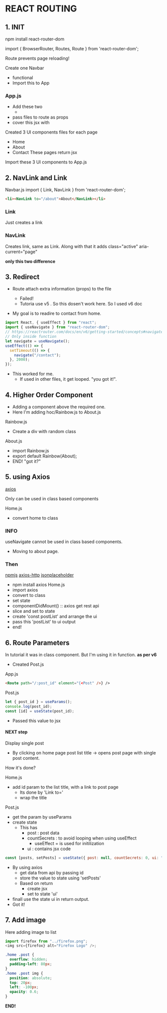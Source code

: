 # REACT ROUTING

## 1. INIT

npm install react-router-dom

import { BrowserRouter, Routes, Route } from 'react-router-dom';

Route prevents page reloading!

Create one Navbar

- functional
- Import this to App

### App.js

- Add these two
  - <Routes> <Route />
- pass files to route as props
- cover this jsx with <BrowserRouter>

Created 3 UI components files for each page

- Home
- About
- Contact
  These pages return jsx

Import these 3 UI components to App.js

## 2. NavLink and Link

Navbar.js
import { Link, NavLink } from 'react-router-dom';

```html
<li><NavLink to="/about">About</NavLink></li>
```

### Link

Just creates a link

### NavLink

Creates link, same as Link. Along with that it adds class="active" aria-current="page"

**only this two difference**

## 3. Redirect

- Route attach extra information (props) to the file

  - Failed!
  - Tutoria use v5 . So this dosen't work here. So I used v6 doc

- My goal is to readire to contact from home.

```javascript
import React, { useEffect } from "react";
import { useNavigate } from "react-router-dom";
// https://reactrouter.com/docs/en/v6/getting-started/concepts#navigate-function
// Only inside function
let navigate = useNavigate();
useEffect(() => {
  setTimeout(() => {
    navigate("/contact");
  }, 2000);
});
```

- This worked for me.
  - If used in other files, it get looped. "you got it!".

## 4. Higher Order Component

- Adding a component above the required one.
- Here I'm adding hoc/Rainbow.js to About.js

Rainbow.js

- Create a div with random class

About.js

- import Rainbow.js
- export default Rainbow(About);
- END! "got it?"

## 5. using Axios

[axios](https://axios-http.com/docs/intro)

Only can be used in class based components

Home.js

- convert home to class

### INFO

useNavigate cannot be used in class based components.

- Moving to about page.

### Then

[npmjs](https://www.npmjs.com/package/axios)
[axios-http](https://axios-http.com/docs/intro)
[jsonplaceholder](https://jsonplaceholder.typicode.com/guide/)

- npm install axios
  Home.js
- import axios
- convert to class
- set state
- componentDidMount() :: axios get rest api
- slice and set to state
- create 'const postList' and arrange the ui
- pass this 'postList' to ui output
- end!

## 6. Route Parameters

In tutorial it was in class component. But I'm using it in function. **as per v6**

- Created Post.js

App.js

```html
<Route path="/:post_id" element="{<Post" />} />
```

Post.js

```js
let { post_id } = useParams();
console.log(post_id);
const [id] = useState(post_id);
```

- Passed this value to jsx

#### NEXT step

Display single post

- By clicking on home page post list title -> opens post page with single post content.

How it's done?

Home.js

- add id param to the list title, with a link to post page
  - Its done by 'Link to='
  - wrap the title

Post.js

- get the param by useParams
- create state
  - This has
    - post : post data
    - countSecrets : to avoid looping when using useEffect
      - useEffect = is used for initilization
    - ui : contains jsx code

```js
const [posts, setPosts] = useState({ post: null, countSecrets: 0, ui: "" });
```

- By using axios
  - get data from api by passing id
  - store the value to state using 'setPosts'
  - Based on return
    - create jsx
    - set to state 'ui'
- finall use the state ui in return output.
- Got it!

## 7. Add image

Here adding image to list

```js
import firefox from "../firefox.png";
<img src={firefox} alt="Firefox Logo" />;
```

```css
.home .post {
  overflow: hidden;
  padding-left: 80px;
}
.home .post img {
  position: absolute;
  top: 20px;
  left: -100px;
  opacity: 0.6;
}
```

**END!**
